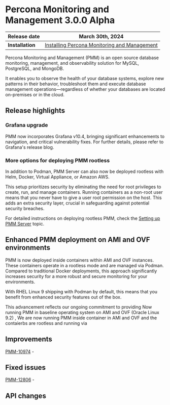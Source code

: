 # Percona Monitoring and Management 3.0.0 Alpha

| **Release date** | March 30th, 2024                                                                                   |
| ----------------- | ----------------------------------------------------------------------------------------------- |
| **Installation** | [Installing Percona Monitoring and Management](https://www.percona.com/software/pmm/quickstart) |

Percona Monitoring and Management (PMM) is an open source database monitoring, management, and observability solution for MySQL, PostgreSQL, and MongoDB.

It enables you to observe the health of your database systems, explore new patterns in their behavior, troubleshoot them and execute database management operations—regardless of whether your databases are located on-premises or in the cloud.

## Release highlights

### Grafana upgrade

PMM now incorporates Grafana v10.4, bringing significant enhancements to navigation, and critical vulnerability fixes. For further details, please refer to Grafana's release blog.

### More options for deploying PMM rootless

In addition to Podman, PMM Server can also now be deployed rootless with Helm, Docker, Virtual Appliance, or Amazon AWS. 

This setup prioritizes security by eliminating the need for root privileges to create, run, and manage containers. Running containers as a non-root user means that you never have to give a user root permission on the host. This adds an extra security layer, crucial in safeguarding against potential security breaches.

For detailed instructions on deploying rootless PMM, check the [Setting up PMM Server](https://docs.percona.com/percona-monitoring-and-management/setting-up/index.html#set-up-pmm-server) topic.

## Enhanced PMM deployment on AMI and OVF environments

PMM is now deployed inside containers within AMI and OVF instances. These containers operate in a rootless mode and are managed via Podman. Compared to traditional Docker deployments, this approach significantly increases security for a more robust and secure monitoring for your environments.

With RHEL Linux 9 shipping with Podman by default, this means that you benefit from enhanced security features out of the box.

This advancement reflects our ongoing commitment to providing
Now running PMM in baseline operating system on AMI and OVF (Oracle Linux 9.2) , We are now running PMM inside container in AMI and OVF and the contaierbs are rootless and running via 


## Improvements

[PMM-10974](https://perconadev.atlassian.net/browse/PMM-10974) - 

## Fixed issues

[PMM-12806](https://perconadev.atlassian.net/browse/PMM-12806) - 


## API changes